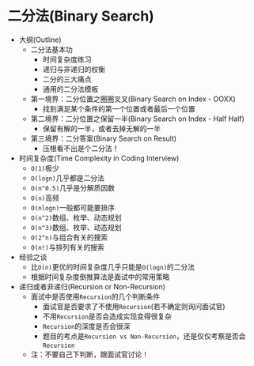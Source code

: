 # 二分法(Binary Search)
* 大纲(Outline)
  * 二分法基本功
    * 时间复杂度练习
    * 递归与非递归的权衡
    * 二分的三大痛点
    * 通用的二分法模板
  * 第一境界：二分位置之圈圈叉叉(Binary Search on Index - OOXX)
    * 找到满足某个条件的第一个位置或者最后一个位置
  * 第二境界：二分位置之保留一半(Binary Search on Index - Half Half)
    * 保留有解的一半，或者去掉无解的一半
  * 第三境界：二分答案(Binary Search on Result)
    * 压根看不出是个二分法！
* 时间复杂度(Time Complexity in Coding Interview)
  * `O(1)`极少
  * `O(logn)`几乎都是二分法
  * `O(n^0.5)`几乎是分解质因数
  * `O(n)`高频
  * `O(nlogn)`一般都可能要排序
  * `O(n^2)`数组、枚举、动态规划
  * `O(n^3)`数组、枚举、动态规划
  * `O(2^n)`与组合有关的搜索
  * `O(n!)`与排列有关的搜索
* 经验之谈
  * 比`O(n)`更优的时间复杂度几乎只能是`O(logn)`的二分法
  * 根据时间复杂度倒推算法是面试中的常用策略
* 递归或者非递归(Recursion or Non-Recursion)
  * 面试中是否使用`Recursion`的几个判断条件
    * 面试官是否要求了不使用`Recursion`(若不确定则询问面试官)
    * 不用`Recursion`是否会造成实现变得很复杂
    * `Recursion`的深度是否会很深
    * 题目的考点是`Recursion vs Non-Recursion`，还是仅仅考察是否会`Recursion`
  * 注：不要自己下判断，跟面试官讨论！
